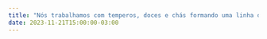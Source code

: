 ```yaml
---
title: "Nós trabalhamos com temperos, doces e chás formando uma linha diferenciada de <span>produtos</span> que ajudam nossos <span>clientes</span> a criarem receitas culinárias incríveis."
date: 2023-11-21T15:00:00-03:00
---
```

